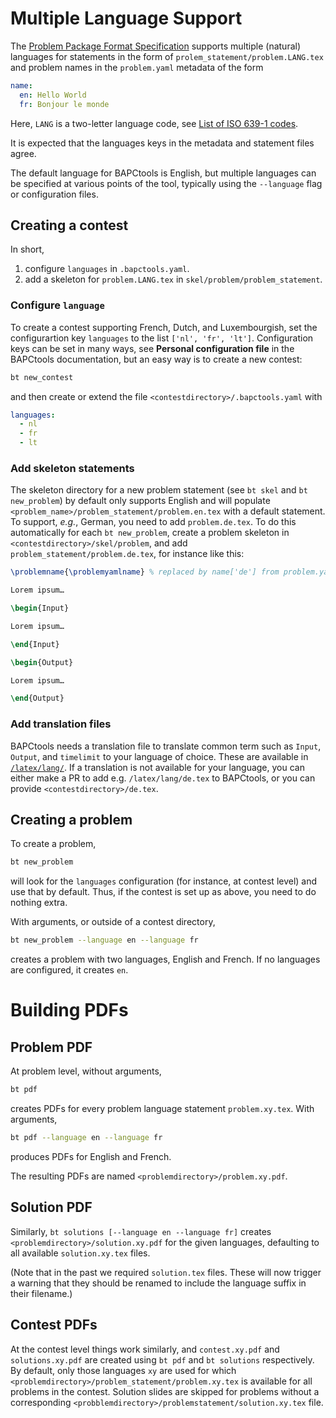 # Multiple Language Support

The
[Problem Package Format Specification](https://www.kattis.com/problem-package-format/)
supports multiple (natural) languages for statements in the form of `prolem_statement/problem.LANG.tex` and problem names in the `problem.yaml` metadata of the form

```yaml
name:
  en: Hello World
  fr: Bonjour le monde
```

Here, `LANG` is a two-letter language code, see
[List of ISO 639-1 codes](https://en.wikipedia.org/wiki/List_of_ISO_639-1_codes).

It is expected that the languages keys in the metadata and statement files agree.

The default language for BAPCtools is English, but multiple languages can be specified at various points of the tool, typically using the `--language` flag or configuration files.

## Creating a contest

In short,

1. configure `languages` in `.bapctools.yaml`.
2. add a skeleton for `problem.LANG.tex` in `skel/problem/problem_statement`.

### Configure `language`

To create a contest supporting French, Dutch, and Luxembourgish, set the configurartion key `languages` to the list `['nl', 'fr', 'lt']`.
Configuration keys can be set in many ways, see **Personal configuration file** in the BAPCtools documentation, but an easy way is to create a new contest:

```sh
bt new_contest
```

and then create or extend the file `<contestdirectory>/.bapctools.yaml` with

```yaml
languages:
  - nl
  - fr
  - lt
```

### Add skeleton statements

The skeleton directory for a new problem statement (see `bt skel` and `bt new_problem`) by default only supports English and will populate `<problem_name>/problem_statement/problem.en.tex` with a default statement.
To support, _e.g._, German, you need to add `problem.de.tex`.
To do this automatically for each `bt new_problem`, create a problem skeleton in `<contestdirectory>/skel/problem`, and add `problem_statement/problem.de.tex`, for instance like this:

```tex
\problemname{\problemyamlname} % replaced by name['de'] from problem.yaml

Lorem ipsum…

\begin{Input}

Lorem ipsum…

\end{Input}

\begin{Output}

Lorem ipsum…

\end{Output}
```

### Add translation files

BAPCtools needs a translation file to translate common term such as `Input`,
`Output`, and `timelimit` to your language of choice. These are available in
[`/latex/lang/`](../latex/lang). If a translation is not available for your
language, you can either make a PR to add e.g. `/latex/lang/de.tex` to
BAPCtools, or you can provide `<contestdirectory>/de.tex`.

## Creating a problem

To create a problem,

```sh
bt new_problem
```

will look for the `languages` configuration (for instance, at contest level) and use that by default.
Thus, if the contest is set up as above, you need to do nothing extra.

With arguments, or outside of a contest directory,

```sh
bt new_problem --language en --language fr
```

creates a problem with two languages, English and French.
If no languages are configured, it creates `en`.

# Building PDFs

## Problem PDF

At problem level, without arguments,

```sh
bt pdf
```

creates PDFs for every problem language statement `problem.xy.tex`.
With arguments,

```sh
bt pdf --language en --language fr
```

produces PDFs for English and French.

The resulting PDFs are named `<problemdirectory>/problem.xy.pdf`.

## Solution PDF

Similarly, `bt solutions [--language en --language fr]` creates
`<problemdirectory>/solution.xy.pdf` for the given languages, defaulting to
all available `solution.xy.tex` files.

(Note that in the past we required `solution.tex` files. These will now trigger
a warning that they should be renamed to include the language suffix in their filename.)

## Contest PDFs

At the contest level things work similarly, and `contest.xy.pdf` and
`solutions.xy.pdf` are created using `bt pdf` and `bt solutions` respectively.
By default, only those languages `xy` are used for which
`<problemdirectory>/problem_statement/problem.xy.tex` is available for all problems in the
contest. Solution slides are skipped for problems without a corresponding
`<probblemdirectory>/problemstatement/solution.xy.tex` file.
